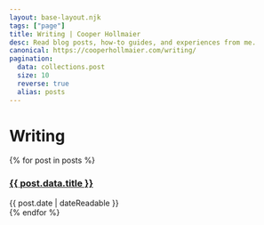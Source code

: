 ```yaml
---
layout: base-layout.njk
tags: ["page"]
title: Writing | Cooper Hollmaier
desc: Read blog posts, how-to guides, and experiences from me.
canonical: https://cooperhollmaier.com/writing/
pagination:
  data: collections.post
  size: 10
  reverse: true
  alias: posts
---
```


<h1>Writing</h1>
{% for post in posts %}
  <article>
    <h3>
      <a href="{{ post.url | url }}">{{ post.data.title }}</a>
    </h3>
    <time datetime="{{ post.date | dateIso }}">{{ post.date | dateReadable }}</time>
  </article>
{% endfor %}
